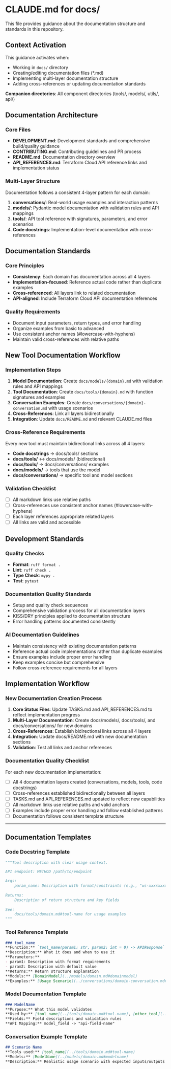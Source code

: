 # CLAUDE.md for docs/

This file provides guidance about the documentation structure and standards in this repository.

## Context Activation
This guidance activates when:
- Working in `docs/` directory
- Creating/editing documentation files (*.md)
- Implementing multi-layer documentation structure
- Adding cross-references or updating documentation standards

**Companion directories**: All component directories (tools/, models/, utils/, api/)

## Documentation Architecture

### Core Files
- **DEVELOPMENT.md**: Development standards and comprehensive build/quality guidance
- **CONTRIBUTING.md**: Contributing guidelines and PR process
- **README.md**: Documentation directory overview
- **API_REFERENCES.md**: Terraform Cloud API reference links and implementation status

### Multi-Layer Structure
Documentation follows a consistent 4-layer pattern for each domain:

1. **conversations/**: Real-world usage examples and interaction patterns
2. **models/**: Pydantic model documentation with validation rules and API mappings
3. **tools/**: API tool reference with signatures, parameters, and error scenarios
4. **Code docstrings**: Implementation-level documentation with cross-references

## Documentation Standards

### Core Principles
- **Consistency**: Each domain has documentation across all 4 layers
- **Implementation-focused**: Reference actual code rather than duplicate examples
- **Cross-referenced**: All layers link to related documentation
- **API-aligned**: Include Terraform Cloud API documentation references

### Quality Requirements
- Document input parameters, return types, and error handling
- Organize examples from basic to advanced
- Use consistent anchor names (#lowercase-with-hyphens)
- Maintain valid cross-references with relative paths

## New Tool Documentation Workflow

### Implementation Steps
1. **Model Documentation**: Create `docs/models/{domain}.md` with validation rules and API mappings
2. **Tool Documentation**: Create `docs/tools/{domain}.md` with function signatures and examples
3. **Conversation Examples**: Create `docs/conversations/{domain}-conversation.md` with usage scenarios
4. **Cross-References**: Link all layers bidirectionally
5. **Integration**: Update `docs/README.md` and relevant CLAUDE.md files

### Cross-Reference Requirements
Every new tool must maintain bidirectional links across all 4 layers:
- **Code docstrings** → docs/tools/ sections
- **docs/tools/** ↔ docs/models/ (bidirectional)
- **docs/tools/** → docs/conversations/ examples  
- **docs/models/** → tools that use the model
- **docs/conversations/** → specific tool and model sections

### Validation Checklist
- [ ] All markdown links use relative paths
- [ ] Cross-references use consistent anchor names (#lowercase-with-hyphens)
- [ ] Each layer references appropriate related layers
- [ ] All links are valid and accessible

## Development Standards

### Quality Checks
- **Format**: `ruff format .`
- **Lint**: `ruff check .`
- **Type Check**: `mypy .`
- **Test**: `pytest`

### Documentation Quality Standards
- Setup and quality check sequences
- Comprehensive validation process for all documentation layers
- KISS/DRY principles applied to documentation structure
- Error handling patterns documented consistently

### AI Documentation Guidelines
- Maintain consistency with existing documentation patterns
- Reference actual code implementations rather than duplicate examples
- Ensure examples include proper error handling
- Keep examples concise but comprehensive
- Follow cross-reference requirements for all layers

## Implementation Workflow

### New Documentation Creation Process
1. **Core Status Files**: Update TASKS.md and API_REFERENCES.md to reflect implementation progress
2. **Multi-Layer Documentation**: Create docs/models/, docs/tools/, and docs/conversations/ for new domains
3. **Cross-References**: Establish bidirectional links across all 4 layers
4. **Integration**: Update docs/README.md with new documentation sections
5. **Validation**: Test all links and anchor references

### Documentation Quality Checklist
For each new documentation implementation:
- [ ] All 4 documentation layers created (conversations, models, tools, code docstrings)
- [ ] Cross-references established bidirectionally between all layers
- [ ] TASKS.md and API_REFERENCES.md updated to reflect new capabilities
- [ ] All markdown links use relative paths and valid anchors
- [ ] Examples include proper error handling and follow established patterns
- [ ] Documentation follows consistent template structure

---

## Documentation Templates

### Code Docstring Template
```python
"""Tool description with clear usage context.

API endpoint: METHOD /path/to/endpoint

Args:
    param_name: Description with format/constraints (e.g., "ws-xxxxxxxx")
    
Returns:
    Description of return structure and key fields
    
See:
    docs/tools/domain.md#tool-name for usage examples
"""
```

### Tool Reference Template  
```markdown
### tool_name
**Function:** `tool_name(param1: str, param2: int = 0) -> APIResponse`  
**Description:** What it does and when to use it
**Parameters:** 
- param1: Description with format requirements
- param2: Description with default value
**Returns:** Return structure explanation
**Models:** [DomainModel](../models/domain.md#domainmodel)
**Examples:** [Usage Scenario](../conversations/domain-conversation.md#scenario-name)
```

### Model Documentation Template
```markdown
### ModelName
**Purpose:** What this model validates
**Used by:** [tool_name](../tools/domain.md#tool-name), [other_tool](../tools/domain.md#other-tool)
**Fields:** Field descriptions and validation rules
**API Mapping:** model_field -> "api-field-name"
```

### Conversation Example Template
```markdown
## Scenario Name
**Tools used:** [tool_name](../tools/domain.md#tool-name)
**Models:** [ModelName](../models/domain.md#modelname)
**Description:** Realistic usage scenario with expected inputs/outputs
```
